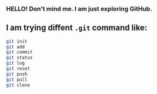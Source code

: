 ### HELLO! Don't mind me. I am just exploring GitHub.

## I am trying diffent `.git` command like:

```sh
git init
git add
git commit
git status
git log
git reset
git push 
git pull
git clone
``` 